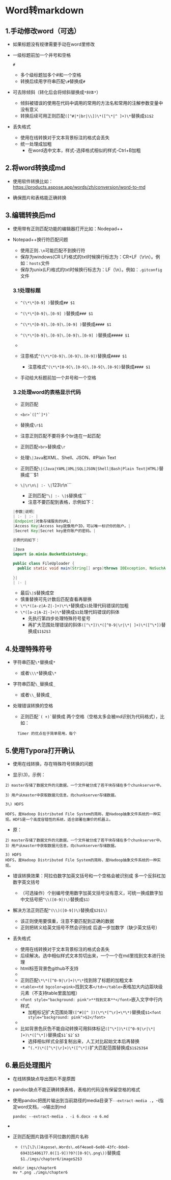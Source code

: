 # Word转markdown

## 1.手动修改word（可选）

* 如果标题没有规律需要手动在word里修改

* 一级标题前加一个井号和空格

   ```
   # 
   ```

   * 多个级标题加多个#和一个空格
   * 转换后续用字符串匹配`\#`替换成`#`

* 可去除倾斜（转化后会将倾斜替换成`*斜体*`）

    * 倾斜被错误的使用在代码中调用的常用的方法名和常用的注解参数变量中没有意义
    * 转换后续可用正则匹配`([^#|*|br|\\])\*([^\*|^ ]+)\*`替换成`$1$2`

* 丢失格式

  * 使用在线转换对于文本背景标注的格式会丢失
  * 统一处理成加粗
    * 在word选中文本，样式-选择格式相似的样式-Ctrl+B加粗

## 2.将word转换成md

 * 使用软件转换比如：<https://products.aspose.app/words/zh/conversion/word-to-md>

 * 确保图片和表格能正确转换

## 3.编辑转换后md

* 使用带有正则匹配功能的编辑器打开比如：Nodepad++

* Notepad++换行符匹配问题

  * 使用正则`.\n`可能匹配不到换行符
  * 保存为windows(CR LF)格式的txt时候换行标志为：CR+LF（\r\n）。例如：`hosts`文件
  * 保存为unix(LF)格式的txt时候换行标志为：LF（\n）。例如：`.gitconfig`文件

  ### 3.1处理标题

  * `^(\*\*[0-9] )`替换成`## $1`
  * `^(\*\*[0-9]\.[0-9] )`替换成`### $1`
  * `^(\*\*[0-9]\.[0-9]\.[0-9] )`替换成`#### $1`
  * `^(\*\*[0-9]\.[0-9]\.[0-9]\.[0-9] )`替换成`##### $1`
  * 
  * 注意格式`^(\*\*[0-9]\.[0-9]\.[0-9])`替换成`#### $1`
    * 注意格式`^(\*\*[0-9]\.[0-9]\.[0-9]\.[0-9])`替换成`#### $1`

  * 手动给大标题前加一个井号和一个空格

  ### 3.2处理word的表格显示代码

  * 正则匹配
  * ````
    <br>`([^`]*)`
    ````
  * 替换成`\r$1`
  * 注意正则匹配不要将多个br连在一起匹配
  * 正则匹配`<br>`替换成`\r`
  * 处理`\|Java`和XML、Shell、JSON、#Plain Text
  * 正则匹配`\|(Java|YAML|XML|SQL|JSON|Shell|Bash|Plain Text|HTML)`替换成```$1

  * `\|\r\n\| :- \|`123\r\n```

    * 正则匹配`^\| :- \|$`替换成```
    * 注意不要匹配到表格，示例如下：


  ```java
  |参数|说明|
  | :- | :- |
  |Endpoint|对象存储服务的URL|
  |Access Key|Access key就像用户ID，可以唯一标识你的账户。|
  |Secret Key|Secret key是你账户的密码。|
  
  示例代码如下：
  	
  |Java
  import io.minio.BucketExistsArgs;
  
  public class FileUploader {
    public static void main(String[] args)throws IOException, NoSuchAlgorithmException, InvalidKeyException {
  	
  }|
  | :- |
  ```

    * 最后`\|$`替换成空
  * 慎重替换可先计数后匹配查看再替换
  * `\*\*([a-z|A-Z|-]+)\*\*`替换成`$1`处理代码错误的加粗
  * `\*([a-z|A-Z|-]+)\*`替换成`$1`处理代码错误的斜体
    * 先执行第四步处理特殊符号星号
	* 再扩大范围处理错误的斜体`([^\*])\*([^0-9|\r|\*| ]+)\*([^\*])`替换成`$1$2$3`


## 4.处理特殊符号

* 字符串匹配`\*`替换成`*`

  * 或者`\\\*`替换成`\*`

* 字符串匹配`\_`替换成`_`

  * 或者`\\_`替换成`_`

* 处理错误转换的空格

  * 正则匹配``` `( +)` ```替换成  两个空格（空格太多会被md识别为代码格式），比如：

  ```
  	Timer 的优点在于简单易用，每个
  ```

## 5.使用Typora打开确认

* 使用在线转换，存在特殊符号转换的问题

* 显示\3)，示例：

```
2）master存储了数据文件的元数据，一个文件被分成了若干块存储在多个chunkserver中。

3）用户从master中获取数据元信息，向chunkserver存储数据。

3\) HDFS

HDFS，是Hadoop Distributed File System的简称，是Hadoop抽象文件系统的一种实现。HDFS是一个高度容错性的系统，适合部署在廉价的机器上。
```

* 原：

```
2）master存储了数据文件的元数据，一个文件被分成了若干块存储在多个chunkserver中。
3）用户从master中获取数据元信息，向chunkserver存储数据。

3) HDFS
HDFS，是Hadoop Distributed File System的简称，是Hadoop抽象文件系统的一种实现。
```

* 错误转换效果：阿拉伯数字加英文括号和一个空格会被识别成 多一个反斜杠加数字英文括号
  * （可选操作）个别编号使用数字加英文括号没有意义，可统一换成数字加中文括号把`^\\([0-9])\)`替换成`$1）`
  
* 解决方法正则匹配`^(\\)([0-9])\)`替换成`$2$1\)`
  * 该正则使用要慎重，注意不要匹配到正确的数据
  * 正则把转义给英文括号不然会识别成 后退一步加数字（缺少英文括号）
  
  
* 丢失格式
  * 使用在线转换对于文本背景标注的格式会丢失
  * 后续解决。选中相似样式文本剪切出来，一个一个在md里找到文本进行处理
  * html标签背景色github不支持
  * 
  * 正则匹配`\*\*([^0-9|\r]+)\*\*`找到除了标题的加粗文本
  * `<table><td bgcolor=pink>`找到文本`</td></table>`表格加大内边距块级元素（不支持table里面加粗）
  * `<font style="background: pink">**找到文本**</font>`嵌入文字中行内样式
    * 加粗标记扩大范围处理`([^#][^ ])(\*\*[^\r]+\*\*)`替换成`$1<font style="background: pink">$2</font>`
  * 
  * 比如背景色灰色不能自动转换可用斜体标记`([^\*])\*([^0-9|\r|\*| ]+)\*([^\*])`替换成``$1`$2`$3``
    * 选择相似样式全部复制出来，人工对比起始文本后再替换
    * `^(.*)\*([^\*|\r]+)\*([^\*])`扩大匹配范围替换成`$1$2$3$4`

## 6.最后处理图片

* 在线转换缺点导出图片不是原图

* pandoc缺点不能正确转换表格，表格的代码没有保留空格的格式

* 使用pandoc把图片输出到当前路径的media目录下`--extract-media .`，-i指定word文档，-o输出到md

  ```shell
  pandoc --extract-media . -i 6.docx -o 6.md
  ```

* 

* 正则匹配图片路径不同位数的图片名称

  * `(!\[\]\()Aspose\.Words\.e6f4eae8-6e80-43fc-8de8-694315406177.0([1-9])?0?([0-9]\.png\))`替换成`$1./imgs/chapter6/image$2$3`

  ```shell
  mkdir imgs/chapter6
  mv *.png ./imgs/chapter6
  ```
